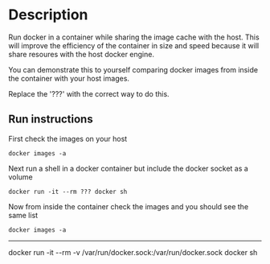 # Description
Run docker in a container while sharing the image cache with the host.
This will improve the efficiency of the container in size and speed because it will share resoures with the host docker engine.

You can demonstrate this to yourself comparing docker images from inside the container with your host images.

Replace the '???' with the correct way to do this.

## Run instructions

First check the images on your host

    docker images -a

Next run a shell in a docker container but include the docker socket as a volume

    docker run -it --rm ??? docker sh

Now from inside the container check the images and you should see the same list

    docker images -a

_________________________
docker run -it --rm -v /var/run/docker.sock:/var/run/docker.sock docker sh
